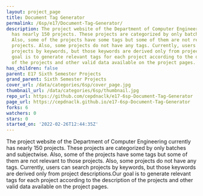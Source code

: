 ```yaml
---
layout: project_page
title: Document Tag Generator
permalink: /6sp/e17/Document-Tag-Generator/
description: The project website of the Department of Computer Engineering currently
  has nearly 150 projects. These projects are categorized by only batches and subjectwise.
  Also, some of the projects have some tags but some of them are not relevant to those
  projects. Also, some projects do not have any tags. Currently, users can search
  projects by keywords, but those keywords are derived only from project descriptions.Our
  goal is to generate relevant tags for each project according to the description
  of the projects and other valid data available on the project pages.
has_children: false
parent: E17 Sixth Semester Projects
grand_parent: Sixth Semester Projects
cover_url: /data/categories/6sp/cover_page.jpg
thumbnail_url: /data/categories/6sp/thumbnail.jpg
repo_url: https://github.com/cepdnaclk/e17-6sp-Document-Tag-Generator
page_url: https://cepdnaclk.github.io/e17-6sp-Document-Tag-Generator
forks: 6
watchers: 0
stars: 0
started_on: '2022-02-26T12:44:35Z'
---
```


The project website of the Department of Computer Engineering currently has nearly 150 projects. These projects are categorized by only batches and subjectwise. Also, some of the projects have some tags but some of them are not relevant to those projects. Also, some projects do not have any tags. Currently, users can search projects by keywords, but those keywords are derived only from project descriptions.Our goal is to generate relevant tags for each project according to the description of the projects and other valid data available on the project pages.